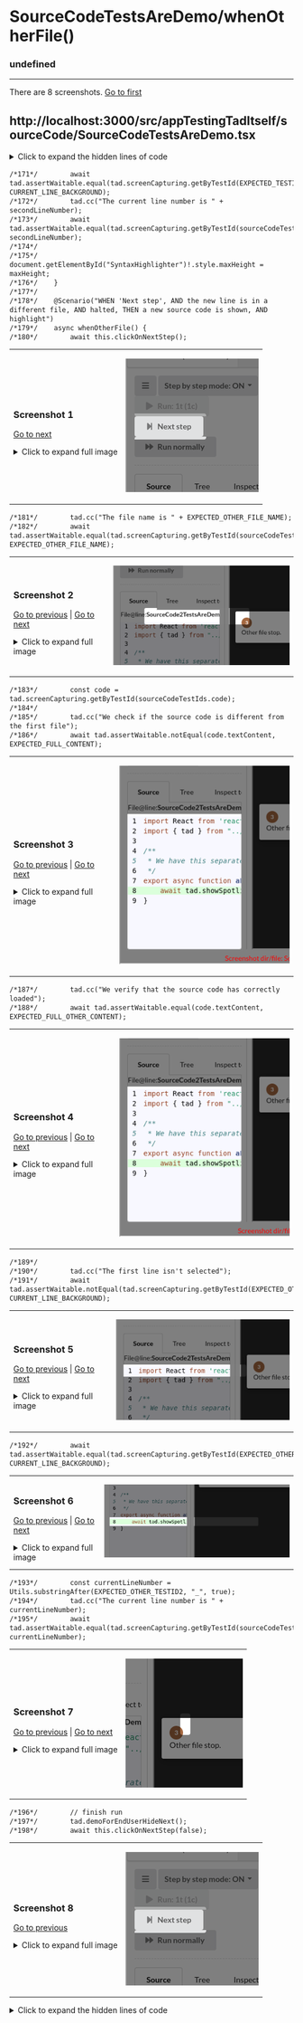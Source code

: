 
# SourceCodeTestsAreDemo/whenOtherFile()

### undefined

---

There are 8 screenshots. [Go to first](#screenshot-1)

## http://localhost:3000/src/appTestingTadItself/sourceCode/SourceCodeTestsAreDemo.tsx

<details><summary>Click to expand the hidden lines of code</summary>

```tsx
/*  1*/import React from 'react'; import { Utils } from "../../copied/Utils";
/*  2*/import { Scenario, ScenarioOptions, tad } from "../../lib";
/*  3*/import { CURRENT_LINE_BACKGROUND, sourceCodeTestIds } from "../../lib/SourceCode";
/*  4*/import { LOCAL_STORAGE_CURRENT_TEST_CLASS, LOCAL_STORAGE_MENU_STATE, LOCAL_STORAGE_STEP_BY_STEP, LOCAL_STORAGE_TAB_STATE, LOCAL_STORAGE_TESTS_TO_RUN, TabState, testsAreDemoMasterTestids as testids } from "../../lib/TestsAreDemoMaster";
/*  5*/import { BaseTestsAreDemoForTestingTadItself } from "../BaseTestsAreDemoForTestingTadItself";
/*  6*/import { TestsAreDemoMasterCustomForTests } from "../TestsAreDemoMasterCustomForTests";
/*  7*/import { SourceCodeTestsAreDemoInnerName } from "./SourceCodeTestsAreDemoInner";
/*  8*/
/*  9*/const EXPECTED_FULL_CONTENT = `1import React from 'react';
/* 10*/2import { Scenario, tad } from "../../lib";
/* 11*/3import { aFunctionFromAnotherFile } from "./SourceCode2TestsAreDemoInner";
/* 12*/4
/* 13*/5/**
/* 14*/6 * Please avoid modifying this file, because it's used during testing.
/* 15*/7 * But if you do, please modify the EXPECTED_... family of constants from the file SourceCodeTestsAreDemo.
/* 16*/8 */
/* 17*/9export const SourceCodeTestsAreDemoInnerName = "SourceCodeTestsAreDemoInner";
/* 18*/10export class SourceCodeTestsAreDemoInner {
/* 19*/11
/* 20*/12    @Scenario("inner")
/* 21*/13    async inner() {
/* 22*/14        await tad.showSpotlight("First stop");
/* 23*/15        await tad.showSpotlight("Second stop");
/* 24*/16
/* 25*/17        /* 
/* 26*/18         * These lines are empty on purpose, to test the scroll feature.
/* 27*/19         * We add a lot of them hoping to be robust in case different browsers
/* 28*/20         * render w/ slightly different amount of pixels.
/* 29*/21         * 
/* 30*/22         * 
/* 31*/23         * 
/* 32*/24         * 
/* 33*/25         * 
/* 34*/26         * 
/* 35*/27         * 
/* 36*/28         * 
/* 37*/29         * 
/* 38*/30         * 
/* 39*/31         * 
/* 40*/32         * 
/* 41*/33         * 
/* 42*/34         * 
/* 43*/35         */
/* 44*/36        await tad.showSpotlight("Third stop");
/* 45*/37        await aFunctionFromAnotherFile();
/* 46*/38    }
/* 47*/39
/* 48*/40
/* 49*/41
/* 50*/42
/* 51*/43
/* 52*/44
/* 53*/45
/* 54*/46
/* 55*/47
/* 56*/48
/* 57*/49
/* 58*/50
/* 59*/51
/* 60*/52
/* 61*/53
/* 62*/54
/* 63*/55
/* 64*/56
/* 65*/57
/* 66*/58
/* 67*/59}`;
/* 68*/
/* 69*/const EXPECTED_TESTID1 = sourceCodeTestIds.line + "_1";
/* 70*/const EXPECTED_TESTID2 = sourceCodeTestIds.line + "_14";
/* 71*/const EXPECTED_TESTID3 = sourceCodeTestIds.line + "_15";
/* 72*/const EXPECTED_TESTID4 = sourceCodeTestIds.line + "_35";
/* 73*/const EXPECTED_TESTID5 = sourceCodeTestIds.line + "_36";
/* 74*/const EXPECTED_TESTID6 = sourceCodeTestIds.line + "_15";
/* 75*/const EXPECTED_FILE_NAME = "SourceCodeTestsAreDemoInner.tsx";
/* 76*/
/* 77*/const EXPECTED_FULL_OTHER_CONTENT = `1import React from 'react'; 
/* 78*/2import { tad } from "../../lib";
/* 79*/3
/* 80*/4/**
/* 81*/5 * We have this separate file, to have an other file in source code, for "whenOtherFile" test.
/* 82*/6 */
/* 83*/7export async function aFunctionFromAnotherFile() {
/* 84*/8    await tad.showSpotlight("Other file stop.");
/* 85*/9}`;
/* 86*/
/* 87*/const EXPECTED_OTHER_TESTID1 = sourceCodeTestIds.line + "_1";
/* 88*/const EXPECTED_OTHER_TESTID2 = sourceCodeTestIds.line + "_8";
/* 89*/
/* 90*/const EXPECTED_OTHER_FILE_NAME = "SourceCode2TestsAreDemoInner.tsx";
/* 91*/
/* 92*/let stepByStepValue: string, menuState: string, tabState: string, currentTestClass: string, testsToRun: string;
/* 93*/
/* 94*/export class SourceCodeTestsAreDemo extends BaseTestsAreDemoForTestingTadItself {
/* 95*/
/* 96*/    async before() {
/* 97*/        stepByStepValue = localStorage.getItem(LOCAL_STORAGE_STEP_BY_STEP) as string;
/* 98*/        menuState = localStorage.getItem(LOCAL_STORAGE_MENU_STATE) as string;
/* 99*/        tabState = localStorage.getItem(LOCAL_STORAGE_TAB_STATE) as string;
/*100*/        currentTestClass = localStorage.getItem(LOCAL_STORAGE_CURRENT_TEST_CLASS) as string;
/*101*/        testsToRun = localStorage.getItem(LOCAL_STORAGE_TESTS_TO_RUN) as string;
/*102*/        localStorage.setItem(LOCAL_STORAGE_TAB_STATE, TabState.SRC.toString());
/*103*/        localStorage.setItem(LOCAL_STORAGE_STEP_BY_STEP, "true");
/*104*/        localStorage.setItem(LOCAL_STORAGE_TESTS_TO_RUN, JSON.stringify({ SourceCodeTestsAreDemoInner: { inner: true } }));
/*105*/        localStorage.setItem(LOCAL_STORAGE_MENU_STATE, JSON.stringify({ SourceCodeTestsAreDemoInner: { inner: true } }));
/*106*/
/*107*/        this.renderTadMaster(SourceCodeTestsAreDemoInnerName);
/*108*/        tad.waitForCommunicationFinishedNextTimeoutTemp(3000);
/*109*/        await tad.waitForCommunicationFinished();
/*110*/        tad.getObjectViaCheat(TestsAreDemoMasterCustomForTests).run(true);
/*111*/    }
/*112*/
/*113*/    async after() {
/*114*/        localStorage.setItem(LOCAL_STORAGE_STEP_BY_STEP, stepByStepValue!);
/*115*/        localStorage.setItem(LOCAL_STORAGE_MENU_STATE, menuState!);
/*116*/        localStorage.setItem(LOCAL_STORAGE_TESTS_TO_RUN, testsToRun!);
/*117*/        localStorage.setItem(LOCAL_STORAGE_MENU_STATE, menuState!);
/*118*/        localStorage.setItem(LOCAL_STORAGE_TAB_STATE, tabState!);
/*119*/    }
/*120*/
/*121*/    @ScenarioOptions({ linkWithNextScenario: true })
/*122*/    @Scenario("WHEN execution is halted (i.e. spotlight shown and waiting to press 'Next step', THEN the source code is shown, AND current line is highlighted")
/*123*/    async whenSpotlightThenHighlight() {
/*124*/        await this.waitUntilNextStepAvailable();
/*125*/        tad.cc("The file name is " + EXPECTED_FILE_NAME);
/*126*/        await tad.assertWaitable.equal(tad.screenCapturing.getByTestId(sourceCodeTestIds.fileName).textContent, EXPECTED_FILE_NAME);
/*127*/        tad.cc("We verify that the source code has correctly loaded");
/*128*/        await tad.assertWaitable.equal(tad.screenCapturing.getByTestId(sourceCodeTestIds.code).textContent, EXPECTED_FULL_CONTENT);
/*129*/        tad.cc("The first line isn't selected");
/*130*/        await tad.assertWaitable.notEqual(tad.screenCapturing.getByTestId(EXPECTED_TESTID1).style.backgroundColor, CURRENT_LINE_BACKGROUND);
/*131*/        tad.cc("The current line is selected");
/*132*/        await tad.assertWaitable.equal(tad.screenCapturing.getByTestId(EXPECTED_TESTID2).style.backgroundColor, CURRENT_LINE_BACKGROUND);
/*133*/        const currentLineNumber = Utils.substringAfter(EXPECTED_TESTID2, "_", true);
/*134*/        tad.cc("The current line number is " + currentLineNumber);
/*135*/        await tad.assertWaitable.equal(tad.screenCapturing.getByTestId(sourceCodeTestIds.lineNumber).textContent, currentLineNumber);
/*136*/    }
/*137*/
/*138*/    @ScenarioOptions({ linkWithNextScenario: true })
/*139*/    @Scenario("WHEN clicked on 'Next step', AND the next line is pretty NEAR to the previous one, AND halted, THEN the new line is highlighted, AND no scroll is performed")
/*140*/    async whenSpotlightThenHighlight2() {
/*141*/        await this.clickOnNextStep();
/*142*/        tad.cc("The previous line isn't selected");
/*143*/        await tad.assertWaitable.notEqual(tad.screenCapturing.getByTestId(EXPECTED_TESTID2).style.backgroundColor, CURRENT_LINE_BACKGROUND);
/*144*/        tad.cc("The current line is selected");
/*145*/        await tad.assertWaitable.equal(tad.screenCapturing.getByTestId(EXPECTED_TESTID3).style.backgroundColor, CURRENT_LINE_BACKGROUND);
/*146*/        const currentLineNumber = Utils.substringAfter(EXPECTED_TESTID3, "_", true);
/*147*/        tad.cc("The current line number is " + currentLineNumber);
/*148*/        await tad.assertWaitable.equal(tad.screenCapturing.getByTestId(sourceCodeTestIds.lineNumber).textContent, currentLineNumber);
/*149*/        tad.cc("We verify if no scroll is performed, the first line is in view");
/*150*/        await tad.assertWaitable.exists(tad.screenCapturing.getByTestId(EXPECTED_TESTID1));
/*151*/    }
/*152*/
/*153*/    @ScenarioOptions({ linkWithNextScenario: true })
/*154*/    @Scenario("WHEN clicked on 'Next step', AND next line is FAR from the previous one, AND halted, THEN highlight, AND scroll is performed so that the next line is visible")
/*155*/    async whenFarLineThenScrollAndHighlight() {
/*156*/        // we do a trick to make scrolling independent of browser height: we force it small; and later, we'll restore
/*157*/        const maxHeight = document.getElementById("SyntaxHighlighter")!.style.maxHeight;
/*158*/        document.getElementById("SyntaxHighlighter")!.style.maxHeight = tad.screenCapturing.getByTestId(EXPECTED_TESTID6).offsetTop + "px";
/*159*/        const currentLineNumber = Utils.substringAfter(EXPECTED_TESTID1, "_", true);
/*160*/        tad.cc("The first visible line is " + currentLineNumber);
/*161*/        await tad.assertWaitable.equal(tad.screenCapturing.getByTestId(EXPECTED_TESTID1).querySelector(".linenumber")!.textContent, currentLineNumber);
/*162*/        tad.cc("The previous line is " + Utils.substringAfter(EXPECTED_TESTID3, "_", true));
/*163*/        await tad.assertWaitable.equal(tad.screenCapturing.getByTestId(EXPECTED_TESTID3).style.backgroundColor, CURRENT_LINE_BACKGROUND);
/*164*/
/*165*/        await this.clickOnNextStep();
/*166*/        const firstLineNumber = Utils.substringAfter(EXPECTED_TESTID4, "_", true);
/*167*/        tad.cc("The first visible line is " + firstLineNumber + ", it means that the scroll was performed");
/*168*/        await tad.assertWaitable.equal(tad.screenCapturing.getByTestId(EXPECTED_TESTID4).querySelector(".linenumber")!.textContent, firstLineNumber);
/*169*/        const secondLineNumber = Utils.substringAfter(EXPECTED_TESTID5, "_", true);
/*170*/        tad.cc("The second line is " + secondLineNumber + " it means the scroll have an offset of line on scroll");
```

</details>

```tsx
/*171*/        await tad.assertWaitable.equal(tad.screenCapturing.getByTestId(EXPECTED_TESTID5).style.backgroundColor, CURRENT_LINE_BACKGROUND);
/*172*/        tad.cc("The current line number is " + secondLineNumber);
/*173*/        await tad.assertWaitable.equal(tad.screenCapturing.getByTestId(sourceCodeTestIds.lineNumber).textContent, secondLineNumber);
/*174*/
/*175*/        document.getElementById("SyntaxHighlighter")!.style.maxHeight = maxHeight;
/*176*/    }
/*177*/
/*178*/    @Scenario("WHEN 'Next step', AND the new line is in a different file, AND halted, THEN a new source code is shown, AND highlight")
/*179*/    async whenOtherFile() {
/*180*/        await this.clickOnNextStep();
```

<table><tr>
<td>

### Screenshot 1

 [Go to next](#screenshot-2)

<details><summary>Click to expand full image</summary>

SourceCodeTestsAreDemo/whenOtherFile/TestsAreDemoMaster_nextStep.png <br/>
![](TestsAreDemoMaster_nextStep.png)

</details>
</td>
<td>

![](TestsAreDemoMaster_nextStep_small.png)

</td>
</tr></table>

```tsx
/*181*/        tad.cc("The file name is " + EXPECTED_OTHER_FILE_NAME);
/*182*/        await tad.assertWaitable.equal(tad.screenCapturing.getByTestId(sourceCodeTestIds.fileName).textContent, EXPECTED_OTHER_FILE_NAME);
```

<table><tr>
<td>

### Screenshot 2

[Go to previous](#screenshot-1) |  [Go to next](#screenshot-3)

<details><summary>Click to expand full image</summary>

SourceCodeTestsAreDemo/whenOtherFile/TestsAreDemoMaster_fileName.png <br/>
![](TestsAreDemoMaster_fileName.png)

</details>
</td>
<td>

![](TestsAreDemoMaster_fileName_small.png)

</td>
</tr></table>

```tsx
/*183*/        const code = tad.screenCapturing.getByTestId(sourceCodeTestIds.code);
/*184*/
/*185*/        tad.cc("We check if the source code is different from the first file");
/*186*/        await tad.assertWaitable.notEqual(code.textContent, EXPECTED_FULL_CONTENT);
```

<table><tr>
<td>

### Screenshot 3

[Go to previous](#screenshot-2) |  [Go to next](#screenshot-4)

<details><summary>Click to expand full image</summary>

SourceCodeTestsAreDemo/whenOtherFile/TestsAreDemoMaster_code.png <br/>
![](TestsAreDemoMaster_code.png)

</details>
</td>
<td>

![](TestsAreDemoMaster_code_small.png)

</td>
</tr></table>

```tsx
/*187*/        tad.cc("We verify that the source code has correctly loaded");
/*188*/        await tad.assertWaitable.equal(code.textContent, EXPECTED_FULL_OTHER_CONTENT);
```

<table><tr>
<td>

### Screenshot 4

[Go to previous](#screenshot-3) |  [Go to next](#screenshot-5)

<details><summary>Click to expand full image</summary>

SourceCodeTestsAreDemo/whenOtherFile/TestsAreDemoMaster_code_REP1.png <br/>
![](TestsAreDemoMaster_code_REP1.png)

</details>
</td>
<td>

![](TestsAreDemoMaster_code_REP1_small.png)

</td>
</tr></table>

```tsx
/*189*/
/*190*/        tad.cc("The first line isn't selected");
/*191*/        await tad.assertWaitable.notEqual(tad.screenCapturing.getByTestId(EXPECTED_OTHER_TESTID1).style.backgroundColor, CURRENT_LINE_BACKGROUND);
```

<table><tr>
<td>

### Screenshot 5

[Go to previous](#screenshot-4) |  [Go to next](#screenshot-6)

<details><summary>Click to expand full image</summary>

SourceCodeTestsAreDemo/whenOtherFile/TestsAreDemoMaster_code_TestsAreDemoMaster_line_1.png <br/>
![](TestsAreDemoMaster_code_TestsAreDemoMaster_line_1.png)

</details>
</td>
<td>

![](TestsAreDemoMaster_code_TestsAreDemoMaster_line_1_small.png)

</td>
</tr></table>

```tsx
/*192*/        await tad.assertWaitable.equal(tad.screenCapturing.getByTestId(EXPECTED_OTHER_TESTID2).style.backgroundColor, CURRENT_LINE_BACKGROUND);
```

<table><tr>
<td>

### Screenshot 6

[Go to previous](#screenshot-5) |  [Go to next](#screenshot-7)

<details><summary>Click to expand full image</summary>

SourceCodeTestsAreDemo/whenOtherFile/TestsAreDemoMaster_code_TestsAreDemoMaster_line_8.png <br/>
![](TestsAreDemoMaster_code_TestsAreDemoMaster_line_8.png)

</details>
</td>
<td>

![](TestsAreDemoMaster_code_TestsAreDemoMaster_line_8_small.png)

</td>
</tr></table>

```tsx
/*193*/        const currentLineNumber = Utils.substringAfter(EXPECTED_OTHER_TESTID2, "_", true);
/*194*/        tad.cc("The current line number is " + currentLineNumber);
/*195*/        await tad.assertWaitable.equal(tad.screenCapturing.getByTestId(sourceCodeTestIds.lineNumber).textContent, currentLineNumber);
```

<table><tr>
<td>

### Screenshot 7

[Go to previous](#screenshot-6) |  [Go to next](#screenshot-8)

<details><summary>Click to expand full image</summary>

SourceCodeTestsAreDemo/whenOtherFile/TestsAreDemoMaster_lineNumber.png <br/>
![](TestsAreDemoMaster_lineNumber.png)

</details>
</td>
<td>

![](TestsAreDemoMaster_lineNumber_small.png)

</td>
</tr></table>

```tsx
/*196*/        // finish run
/*197*/        tad.demoForEndUserHideNext();
/*198*/        await this.clickOnNextStep(false);
```

<table><tr>
<td>

### Screenshot 8

[Go to previous](#screenshot-7)

<details><summary>Click to expand full image</summary>

SourceCodeTestsAreDemo/whenOtherFile/TestsAreDemoMaster_nextStep_REP1.png <br/>
![](TestsAreDemoMaster_nextStep_REP1.png)

</details>
</td>
<td>

![](TestsAreDemoMaster_nextStep_REP1_small.png)

</td>
</tr></table>

<details><summary>Click to expand the hidden lines of code</summary>

```tsx
/*199*/    }
/*200*/}
```

</details>
